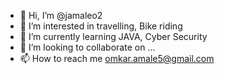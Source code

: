 - 👋 Hi, I’m @jamaleo2
- 👀 I’m interested in travelling, Bike riding
- 🌱 I’m currently learning JAVA, Cyber Security
- 💞️ I’m looking to collaborate on ...
- 📫 How to reach me omkar.amale5@gmail.com

<!---
jamaleo2/jamaleo2 is a ✨ special ✨ repository because its `README.md` (this file) appears on your GitHub profile.
You can click the Preview link to take a look at your changes.
--->
